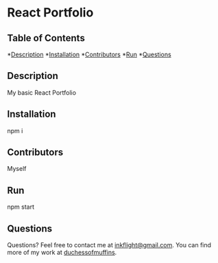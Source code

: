 # React Portfolio

## Table of Contents

*[Description](#description)
*[Installation](#installation)
*[Contributors](#contributors)
*[Run](#run)
*[Questions](#questions)

## Description
My basic React Portfolio

## Installation
npm i

## Contributors
Myself

## Run
npm start

## Questions
Questions?  Feel free to contact me at inkflight@gmail.com.
You can find more of my work at [duchessofmuffins](https://github.com/undefined/).